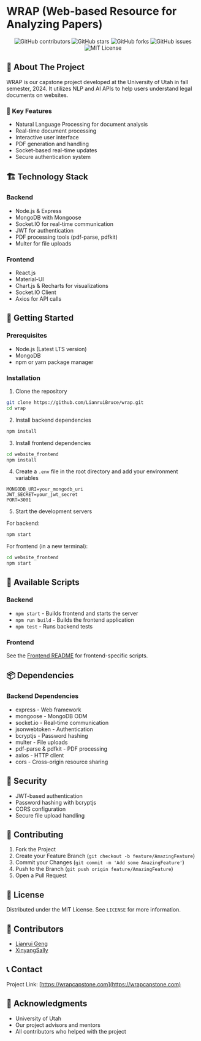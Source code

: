# WRAP (Web-based Resource for Analyzing Papers)

<div align="center">

![GitHub contributors](https://img.shields.io/github/contributors/LianruiBruce/wrap)
![GitHub stars](https://img.shields.io/github/stars/LianruiBruce/wrap)
![GitHub forks](https://img.shields.io/github/forks/LianruiBruce/wrap)
![GitHub issues](https://img.shields.io/github/issues/LianruiBruce/wrap)
![MIT License](https://img.shields.io/badge/license-MIT-blue)

</div>

## 🎯 About The Project

WRAP is our capstone project developed at the University of Utah in fall semester, 2024. It utilizes NLP and AI APIs to help users understand legal documents on websites.

### 🌟 Key Features

- Natural Language Processing for document analysis
- Real-time document processing
- Interactive user interface
- PDF generation and handling
- Socket-based real-time updates
- Secure authentication system

## 🏗️ Technology Stack

### Backend
- Node.js & Express
- MongoDB with Mongoose
- Socket.IO for real-time communication
- JWT for authentication
- PDF processing tools (pdf-parse, pdfkit)
- Multer for file uploads

### Frontend
- React.js
- Material-UI
- Chart.js & Recharts for visualizations
- Socket.IO Client
- Axios for API calls

## 🚀 Getting Started

### Prerequisites

- Node.js (Latest LTS version)
- MongoDB
- npm or yarn package manager

### Installation

1. Clone the repository
```bash
git clone https://github.com/LianruiBruce/wrap.git
cd wrap
```

2. Install backend dependencies
```bash
npm install
```

3. Install frontend dependencies
```bash
cd website_frontend
npm install
```

4. Create a `.env` file in the root directory and add your environment variables
```env
MONGODB_URI=your_mongodb_uri
JWT_SECRET=your_jwt_secret
PORT=3001
```

5. Start the development servers

For backend:
```bash
npm start
```

For frontend (in a new terminal):
```bash
cd website_frontend
npm start
```

## 📝 Available Scripts

### Backend
- `npm start` - Builds frontend and starts the server
- `npm run build` - Builds the frontend application
- `npm test` - Runs backend tests

### Frontend
See the [Frontend README](./website_frontend/README.md) for frontend-specific scripts.

## 📦 Dependencies

### Backend Dependencies
- express - Web framework
- mongoose - MongoDB ODM
- socket.io - Real-time communication
- jsonwebtoken - Authentication
- bcryptjs - Password hashing
- multer - File uploads
- pdf-parse & pdfkit - PDF processing
- axios - HTTP client
- cors - Cross-origin resource sharing

## 🔐 Security

- JWT-based authentication
- Password hashing with bcryptjs
- CORS configuration
- Secure file upload handling

## 🤝 Contributing

1. Fork the Project
2. Create your Feature Branch (`git checkout -b feature/AmazingFeature`)
3. Commit your Changes (`git commit -m 'Add some AmazingFeature'`)
4. Push to the Branch (`git push origin feature/AmazingFeature`)
5. Open a Pull Request

## 📄 License

Distributed under the MIT License. See `LICENSE` for more information.

## 👥 Contributors

- [Lianrui Geng](https://github.com/LianruiBruce)
- [XinyangSally](https://github.com/XinyangSally)

## 📞 Contact

Project Link: [https://wrapcapstone.com](https://wrapcapstone.com)

## 🙏 Acknowledgments

- University of Utah
- Our project advisors and mentors
- All contributors who helped with the project
